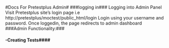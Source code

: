 #Docs For Pretestplus Admin#
###logging in###
Logging into Admin Panel
Visit Pretestplus site’s login page i.e http://pretestplus/moctest/public_html/login
Login using your username and password.
Once loggedin, the page redirects to admin dashboard
###Admin Functionality:###

#### -Creating Tests####


